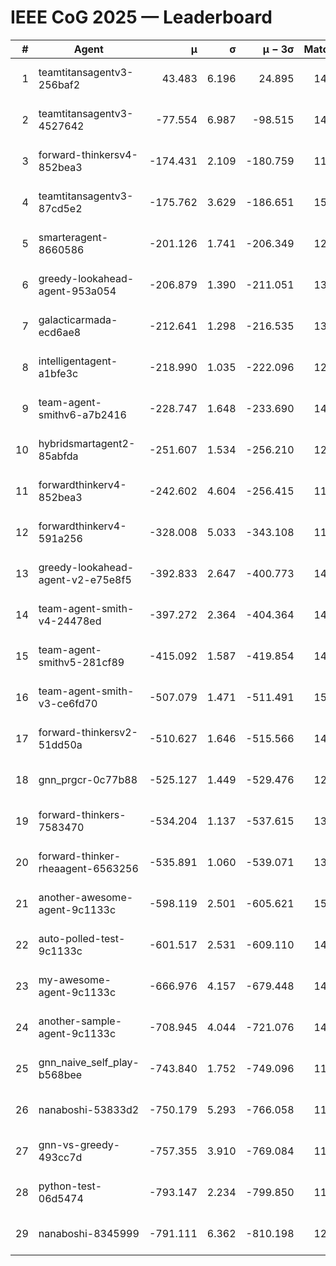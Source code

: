# IEEE CoG 2025 — Leaderboard

| # | Agent | μ | σ | μ − 3σ | Matches | Updated |
|---:|---|---:|---:|---:|---:|---|
| 1 | teamtitansagentv3-256baf2 | 43.483 | 6.196 | 24.895 | 14796 | 2025-08-22 09:01 |
| 2 | teamtitansagentv3-4527642 | -77.554 | 6.987 | -98.515 | 14170 | 2025-08-22 09:01 |
| 3 | forward-thinkersv4-852bea3 | -174.431 | 2.109 | -180.759 | 11478 | 2025-08-22 09:01 |
| 4 | teamtitansagentv3-87cd5e2 | -175.762 | 3.629 | -186.651 | 15366 | 2025-08-22 09:01 |
| 5 | smarteragent-8660586 | -201.126 | 1.741 | -206.349 | 12205 | 2025-08-22 09:01 |
| 6 | greedy-lookahead-agent-953a054 | -206.879 | 1.390 | -211.051 | 13892 | 2025-08-22 09:01 |
| 7 | galacticarmada-ecd6ae8 | -212.641 | 1.298 | -216.535 | 13700 | 2025-08-22 09:01 |
| 8 | intelligentagent-a1bfe3c | -218.990 | 1.035 | -222.096 | 12340 | 2025-08-22 09:01 |
| 9 | team-agent-smithv6-a7b2416 | -228.747 | 1.648 | -233.690 | 14140 | 2025-08-22 09:01 |
| 10 | hybridsmartagent2-85abfda | -251.607 | 1.534 | -256.210 | 12873 | 2025-08-22 09:01 |
| 11 | forwardthinkerv4-852bea3 | -242.602 | 4.604 | -256.415 | 11775 | 2025-08-22 09:01 |
| 12 | forwardthinkerv4-591a256 | -328.008 | 5.033 | -343.108 | 11971 | 2025-08-22 09:01 |
| 13 | greedy-lookahead-agent-v2-e75e8f5 | -392.833 | 2.647 | -400.773 | 14292 | 2025-08-22 09:01 |
| 14 | team-agent-smith-v4-24478ed | -397.272 | 2.364 | -404.364 | 14982 | 2025-08-22 09:01 |
| 15 | team-agent-smithv5-281cf89 | -415.092 | 1.587 | -419.854 | 14460 | 2025-08-22 09:01 |
| 16 | team-agent-smith-v3-ce6fd70 | -507.079 | 1.471 | -511.491 | 15702 | 2025-08-22 09:01 |
| 17 | forward-thinkersv2-51dd50a | -510.627 | 1.646 | -515.566 | 14268 | 2025-08-22 09:01 |
| 18 | gnn_prgcr-0c77b88 | -525.127 | 1.449 | -529.476 | 12990 | 2025-08-22 09:01 |
| 19 | forward-thinkers-7583470 | -534.204 | 1.137 | -537.615 | 13480 | 2025-08-22 09:01 |
| 20 | forward-thinker-rheaagent-6563256 | -535.891 | 1.060 | -539.071 | 13948 | 2025-08-22 09:01 |
| 21 | another-awesome-agent-9c1133c | -598.119 | 2.501 | -605.621 | 15280 | 2025-08-22 09:01 |
| 22 | auto-polled-test-9c1133c | -601.517 | 2.531 | -609.110 | 14380 | 2025-08-22 09:01 |
| 23 | my-awesome-agent-9c1133c | -666.976 | 4.157 | -679.448 | 14460 | 2025-08-22 09:01 |
| 24 | another-sample-agent-9c1133c | -708.945 | 4.044 | -721.076 | 14440 | 2025-08-22 09:01 |
| 25 | gnn_naive_self_play-b568bee | -743.840 | 1.752 | -749.096 | 11440 | 2025-08-22 09:01 |
| 26 | nanaboshi-53833d2 | -750.179 | 5.293 | -766.058 | 11120 | 2025-08-22 09:01 |
| 27 | gnn-vs-greedy-493cc7d | -757.355 | 3.910 | -769.084 | 11800 | 2025-08-22 09:01 |
| 28 | python-test-06d5474 | -793.147 | 2.234 | -799.850 | 11900 | 2025-08-22 09:01 |
| 29 | nanaboshi-8345999 | -791.111 | 6.362 | -810.198 | 12230 | 2025-08-22 09:01 |
